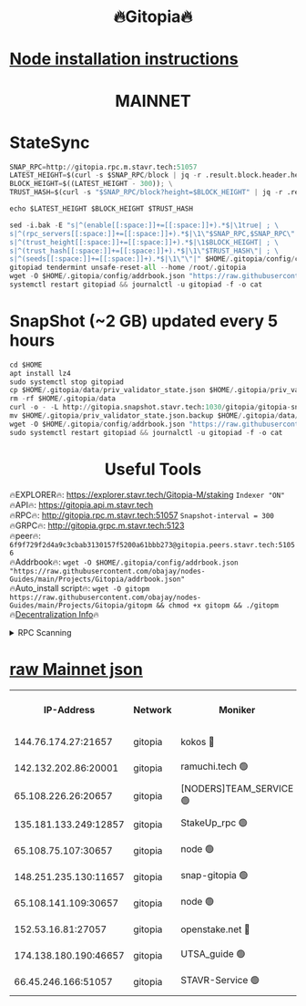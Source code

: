 <h1 align="center"> 🔥Gitopia🔥</h1>

[Node installation instructions](https://github.com/obajay/nodes-Guides/tree/main/Projects/Gitopia)
=

<h1 align="center"> MAINNET</h1>

# StateSync
```python
SNAP_RPC=http://gitopia.rpc.m.stavr.tech:51057
LATEST_HEIGHT=$(curl -s $SNAP_RPC/block | jq -r .result.block.header.height); \
BLOCK_HEIGHT=$((LATEST_HEIGHT - 300)); \
TRUST_HASH=$(curl -s "$SNAP_RPC/block?height=$BLOCK_HEIGHT" | jq -r .result.block_id.hash)

echo $LATEST_HEIGHT $BLOCK_HEIGHT $TRUST_HASH

sed -i.bak -E "s|^(enable[[:space:]]+=[[:space:]]+).*$|\1true| ; \
s|^(rpc_servers[[:space:]]+=[[:space:]]+).*$|\1\"$SNAP_RPC,$SNAP_RPC\"| ; \
s|^(trust_height[[:space:]]+=[[:space:]]+).*$|\1$BLOCK_HEIGHT| ; \
s|^(trust_hash[[:space:]]+=[[:space:]]+).*$|\1\"$TRUST_HASH\"| ; \
s|^(seeds[[:space:]]+=[[:space:]]+).*$|\1\"\"|" $HOME/.gitopia/config/config.toml
gitopiad tendermint unsafe-reset-all --home /root/.gitopia
wget -O $HOME/.gitopia/config/addrbook.json "https://raw.githubusercontent.com/obajay/nodes-Guides/main/Projects/Gitopia/addrbook.json"
systemctl restart gitopiad && journalctl -u gitopiad -f -o cat
```
# SnapShot (~2 GB) updated every 5 hours
```python
cd $HOME
apt install lz4
sudo systemctl stop gitopiad
cp $HOME/.gitopia/data/priv_validator_state.json $HOME/.gitopia/priv_validator_state.json.backup
rm -rf $HOME/.gitopia/data
curl -o - -L http://gitopia.snapshot.stavr.tech:1030/gitopia/gitopia-snap.tar.lz4 | lz4 -c -d - | tar -x -C $HOME/.gitopia --strip-components 2
mv $HOME/.gitopia/priv_validator_state.json.backup $HOME/.gitopia/data/priv_validator_state.json
wget -O $HOME/.gitopia/config/addrbook.json "https://raw.githubusercontent.com/obajay/nodes-Guides/main/Projects/Gitopia/addrbook.json"
sudo systemctl restart gitopiad && journalctl -u gitopiad -f -o cat
```
 <h1 align="center"> Useful Tools</h1>

🔥EXPLORER🔥:      https://explorer.stavr.tech/Gitopia-M/staking  `Indexer "ON"` \
🔥API🔥: 			 		 https://gitopia.api.m.stavr.tech \
🔥RPC🔥:           http://gitopia.rpc.m.stavr.tech:51057              `Snapshot-interval = 300` \
🔥GRPC🔥:          http://gitopia.grpc.m.stavr.tech:5123 \
🔥peer🔥:					 `6f9f729f2d4a9c3cbab3130157f5200a61bbb273@gitopia.peers.stavr.tech:51056` \
🔥Addrbook🔥:    ```wget -O $HOME/.gitopia/config/addrbook.json "https://raw.githubusercontent.com/obajay/nodes-Guides/main/Projects/Gitopia/addrbook.json"``` \
🔥Auto_install script🔥: ```wget -O gitopm https://raw.githubusercontent.com/obajay/nodes-Guides/main/Projects/Gitopia/gitopm && chmod +x gitopm && ./gitopm``` \
🔥[Decentralization Info](https://github.com/obajay/StateSync-snapshots/tree/main/Projects/Gitopia/Decentralization)🔥

<details>
<summary>RPC Scanning</summary>

<h2 align="center"> We scan nodes in real time every 4 hours. And we provide the final result of RPC endpoints.
We cannot influence the operation of these nodes in any way. </h2>


```python
If Voting Power is higher than 0 --> then the Node is a validator of the network and may be subject to attack and be a potential threat to the chain.
```
```python
We marked such validators with a red symbol
```

</details>

[raw Mainnet json](https://rpc-check.gitopm.stavr.tech/gitopm/rpc-gitopm-result.json)
=

<table><tr><th>IP-Address</th><th>Network</th><th>Moniker</th><th>Latest Block Height</th><th>Earliest Block Height</th><th>Catching Up</th><th>Tx Index</th><th>Voting Power</th><th>Scan Time</th></tr><tr><td>144.76.174.27:21657</td><td>gitopia</td><td>kokos 🔴</td><td>11415850</td><td>6071990</td><td>False</td><td>off</td><td>936374</td><td>2023-12-29T18:02:21.621464985UTC</td></tr><tr><td>142.132.202.86:20001</td><td>gitopia</td><td>ramuchi.tech 🟢</td><td>11415850</td><td>6548337</td><td>False</td><td>on</td><td>0</td><td>2023-12-29T18:02:18.943387427UTC</td></tr><tr><td>65.108.226.26:20657</td><td>gitopia</td><td>[NODERS]TEAM_SERVICE 🟢</td><td>11415861</td><td>6846001</td><td>False</td><td>on</td><td>0</td><td>2023-12-29T18:02:38.848035247UTC</td></tr><tr><td>135.181.133.249:12857</td><td>gitopia</td><td>StakeUp_rpc 🟢</td><td>11415850</td><td>8010001</td><td>False</td><td>on</td><td>0</td><td>2023-12-29T18:02:19.312729286UTC</td></tr><tr><td>65.108.75.107:30657</td><td>gitopia</td><td>node 🟢</td><td>11415856</td><td>8802845</td><td>False</td><td>on</td><td>0</td><td>2023-12-29T18:02:30.172731825UTC</td></tr><tr><td>148.251.235.130:11657</td><td>gitopia</td><td>snap-gitopia 🟢</td><td>11415850</td><td>9516001</td><td>False</td><td>on</td><td>0</td><td>2023-12-29T18:02:18.638965349UTC</td></tr><tr><td>65.108.141.109:30657</td><td>gitopia</td><td>node 🟢</td><td>11415850</td><td>10145845</td><td>False</td><td>on</td><td>0</td><td>2023-12-29T18:02:18.399536629UTC</td></tr><tr><td>152.53.16.81:27057</td><td>gitopia</td><td>openstake.net 🔴</td><td>11415830</td><td>10455001</td><td>False</td><td>off</td><td>11150</td><td>2023-12-29T18:01:42.113610159UTC</td></tr><tr><td>174.138.180.190:46657</td><td>gitopia</td><td>UTSA_guide 🟢</td><td>11415828</td><td>11194706</td><td>False</td><td>on</td><td>0</td><td>2023-12-29T18:01:55.021036297UTC</td></tr><tr><td>66.45.246.166:51057</td><td>gitopia</td><td>STAVR-Service 🟢</td><td>11415841</td><td>11394001</td><td>False</td><td>on</td><td>0</td><td>2023-12-29T18:02:01.740984257UTC</td></tr></table>
